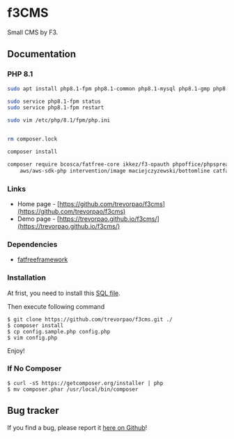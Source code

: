 f3CMS
======

Small CMS by F3.

## Documentation

### PHP 8.1

```bash
sudo apt install php8.1-fpm php8.1-common php8.1-mysql php8.1-gmp php8.1-curl php8.1-intl php8.1-mbstring php8.1-xmlrpc php8.1-gd php8.1-xml php8.1-cli php8.1-zip php8.1-imagick -y

sudo service php8.1-fpm status
sudo service php8.1-fpm restart 

sudo vim /etc/php/8.1/fpm/php.ini


rm composer.lock

composer install

composer require bcosca/fatfree-core ikkez/f3-opauth phpoffice/phpspreadsheet tecnickcom/tcpdf mailgun/mailgun-php symfony/http-client nyholm/psr7 \
    aws/aws-sdk-php intervention/image maciejczyzewski/bottomline catfan/medoo twig/twig rakit/validation


```

### Links

* Home page - [https://github.com/trevorpao/f3cms](https://github.com/trevorpao/f3cms)
* Demo page - [https://trevorpao.github.io/f3cms/](https://trevorpao.github.io/f3cms/)

### Dependencies
- [fatfreeframework](https://fatfreeframework.com/3.6/home)

### Installation

At frist, you need to install this [SQL file](https://github.com/trevorpao/f3cms/blob/master/libs/sql/init.sql). 

Then execute following command

    $ git clone https://github.com/trevorpao/f3cms.git ./ 
    $ composer install
    $ cp config.sample.php config.php
    $ vim config.php

Enjoy!

### If No Composer

    $ curl -sS https://getcomposer.org/installer | php
    $ mv composer.phar /usr/local/bin/composer

## Bug tracker

If you find a bug, please report it [here on Github](https://github.com/trevorpao/f3cms/issues)!
